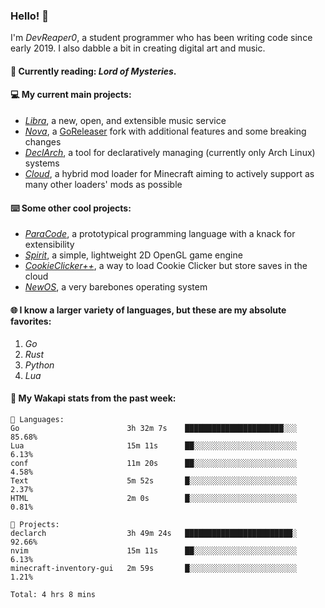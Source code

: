 ### Hello! 👋

I'm _DevReaper0_, a student programmer who has been writing code since early 2019. I also dabble a bit in creating digital art and music.

#### 📖 Currently reading: *Lord of Mysteries*.

#### 💻 My current main projects:

-   _[Libra](https://github.com/LibraMusic)_, a new, open, and extensible music service
-   _[Nova](https://github.com/LibraMusic/Nova)_, a [GoReleaser](https://github.com/goreleaser/goreleaser) fork with additional features and some breaking changes
-   _[DeclArch](https://github.com/DevReaper0/declarch)_, a tool for declaratively managing (currently only Arch Linux) systems
-   _[Cloud](https://github.com/CloudLoaderMC/CloudLoader)_, a hybrid mod loader for Minecraft aiming to actively support as many other loaders' mods as possible

#### ⌨️ Some other cool projects:

-   _[ParaCode](https://github.com/ParaCodeLang/ParaCode)_, a prototypical programming language with a knack for extensibility
-   _[Spirit](https://gitlab.com/DevReaper0/SpiritEngine)_, a simple, lightweight 2D OpenGL game engine
-   _[CookieClicker++](https://github.com/DevReaper0/CookieClickerPlusPlus)_, a way to load Cookie Clicker but store saves in the cloud
-   _[NewOS](https://github.com/DevReaper0/NewOS)_, a very barebones operating system

#### 🌐 I know a larger variety of languages, but these are my absolute favorites:

1. _Go_
2. _Rust_
3. _Python_
4. _Lua_

#### 📡 My Wakapi stats from the past week:

```text
💾 Languages:
Go                        3h 32m 7s    ██████████████████████░░░  85.68%
Lua                       15m 11s      ██░░░░░░░░░░░░░░░░░░░░░░░  6.13%
conf                      11m 20s      ██░░░░░░░░░░░░░░░░░░░░░░░  4.58%
Text                      5m 52s       █░░░░░░░░░░░░░░░░░░░░░░░░  2.37%
HTML                      2m 0s        █░░░░░░░░░░░░░░░░░░░░░░░░  0.81%

💼 Projects:
declarch                  3h 49m 24s   ████████████████████████░  92.66%
nvim                      15m 11s      ██░░░░░░░░░░░░░░░░░░░░░░░  6.13%
minecraft-inventory-gui   2m 59s       █░░░░░░░░░░░░░░░░░░░░░░░░  1.21%

Total: 4 hrs 8 mins
```
